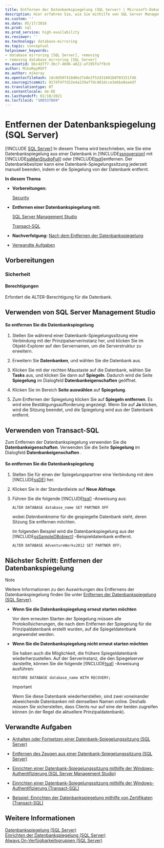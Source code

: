```yaml
---
title: Entfernen der Datenbankspiegelung (SQL Server) | Microsoft-Dokumentation
description: Hier erfahren Sie, wie Sie mithilfe von SQL Server Management Studio oder Transact-SQL in SQL Server eine Datenbankspiegelung von einer Datenbank entfernen.
ms.custom: ''
ms.date: 05/17/2016
ms.prod: sql
ms.prod_service: high-availability
ms.reviewer: ''
ms.technology: database-mirroring
ms.topic: conceptual
helpviewer_keywords:
- database mirroring [SQL Server], removing
- removing database mirroring [SQL Server]
ms.assetid: bbc4d7f7-3bc7-40d6-a822-af195fe7f8c0
author: MikeRayMSFT
ms.author: mikeray
ms.openlocfilehash: 1dc0d50f418d0e27e8e3f52d31601b0703151fd6
ms.sourcegitcommit: 917df4ffd22e4a229af7dc481dcce3ebba0aa4d7
ms.translationtype: HT
ms.contentlocale: de-DE
ms.lasthandoff: 02/10/2021
ms.locfileid: "100337869"
---
```

# <a name="remove-database-mirroring-sql-server"></a>Entfernen der Datenbankspiegelung (SQL Server)
 [!INCLUDE [SQL Server](../../includes/applies-to-version/sqlserver.md)]
  In diesem Thema wird beschrieben, wie Sie eine Datenbankspiegelung aus einer Datenbank in [!INCLUDE[ssnoversion](../../includes/ssnoversion-md.md)] mit [!INCLUDE[ssManStudioFull](../../includes/ssmanstudiofull-md.md)] oder [!INCLUDE[tsql](../../includes/tsql-md.md)]entfernen.  Der Datenbankbesitzer kann eine Datenbank-Spiegelungssitzung jederzeit manuell beenden, indem er die Spiegelung von der Datenbank entfernt.  
  
 **In diesem Thema**  
  
-   **Vorbereitungen:**  
  
     [Security](#Security)  
  
-   **Entfernen einer Datenbankspiegelung mit:**  
  
     [SQL Server Management Studio](#SSMSProcedure)  
  
     [Transact-SQL](#TsqlProcedure)  
  
-   **Nachverfolgung:**  [Nach dem Entfernen der Datenbankspiegelung](#FollowUp)  
  
-   [Verwandte Aufgaben](#RelatedTasks)  
  
##  <a name="before-you-begin"></a><a name="BeforeYouBegin"></a> Vorbereitungen  
  
###  <a name="security"></a><a name="Security"></a> Sicherheit  
  
####  <a name="permissions"></a><a name="Permissions"></a> Berechtigungen  
 Erfordert die ALTER-Berechtigung für die Datenbank.  
  
##  <a name="using-sql-server-management-studio"></a><a name="SSMSProcedure"></a> Verwenden von SQL Server Management Studio  
  
#### <a name="to-remove-database-mirroring"></a>So entfernen Sie die Datenbankspiegelung  
  
1.  Stellen Sie während einer Datenbank-Spiegelungssitzung eine Verbindung mit der Prinzipalserverinstanz her, und klicken Sie im Objekt-Explorer auf den Servernamen, um die Serverstruktur zu erweitern.  
  
2.  Erweitern Sie **Datenbanken**, und wählen Sie die Datenbank aus.  
  
3.  Klicken Sie mit der rechten Maustaste auf die Datenbank, wählen Sie **Tasks** aus, und klicken Sie dann auf **Spiegeln**. Dadurch wird die Seite **Spiegelung** im Dialogfeld **Datenbankeigenschaften** geöffnet.  
  
4.  Klicken Sie im Bereich **Seite auswählen** auf **Spiegelung**.  
  
5.  Zum Entfernen der Spiegelung klicken Sie auf **Spiegeln entfernen**. Es wird eine Bestätigungsaufforderung angezeigt. Wenn Sie auf **Ja** klicken, wird die Sitzung beendet, und die Spiegelung wird aus der Datenbank entfernt.  
  
##  <a name="using-transact-sql"></a><a name="TsqlProcedure"></a> Verwenden von Transact-SQL  
 Zum Entfernen der Datenbankspiegelung verwenden Sie die **Datenbankeigenschaften**. Verwenden Sie die Seite **Spiegelung** im Dialogfeld **Datenbankeigenschaften** .  
  
#### <a name="to-remove-database-mirroring"></a>So entfernen Sie die Datenbankspiegelung  
  
1.  Stellen Sie für einen der Spiegelungspartner eine Verbindung mit dem [!INCLUDE[ssDE](../../includes/ssde-md.md)] her.  
  
2.  Klicken Sie in der Standardleiste auf **Neue Abfrage**.  
  
3.  Führen Sie die folgende [!INCLUDE[tsql](../../includes/tsql-md.md)] -Anweisung aus:  
  
    ```  
    ALTER DATABASE database_name SET PARTNER OFF  
    ```  
  
     wobei *Datenbankname* für die gespiegelte Datenbank steht, deren Sitzung Sie entfernen möchten.  
  
     Im folgenden Beispiel wird die Datenbankspiegelung aus der [!INCLUDE[ssSampleDBobject](../../includes/sssampledbobject-md.md)] -Beispieldatenbank entfernt.  
  
    ```  
    ALTER DATABASE AdventureWorks2012 SET PARTNER OFF;  
    ```  
  
##  <a name="follow-up-removing-database-mirroring"></a><a name="FollowUp"></a>Nächster Schritt: Entfernen der Datenbankspiegelung  
  
> [!NOTE]  
>  Weitere Informationen zu den Auswirkungen des Entfernens der Datenbankspiegelung finden Sie unter [Entfernen der Datenbankspiegelung &#40;SQL Server&#41;](../../database-engine/database-mirroring/removing-database-mirroring-sql-server.md).  
  
-   **Wenn Sie die Datenbankspiegelung erneut starten möchten**  
  
     Vor dem erneuten Starten der Spiegelung müssen alle Protokollsicherungen, die nach dem Entfernen der Spiegelung für die Prinzipaldatenbank erstellt wurden, auf die Spiegeldatenbank angewendet werden.  
  
-   **Wenn Sie die Datenbankspiegelung nicht erneut starten möchten**  
  
     Sie haben auch die Möglichkeit, die frühere Spiegeldatenbank wiederherzustellen. Auf der Serverinstanz, die den Spiegelserver darstellte, können Sie die folgende [!INCLUDE[tsql](../../includes/tsql-md.md)] -Anweisung ausführen:  
  
    ```  
    RESTORE DATABASE database_name WITH RECOVERY;  
    ```  
  
    > [!IMPORTANT]  
    >  Wenn Sie diese Datenbank wiederherstellen, sind zwei voneinander abweichende Datenbanken mit demselben Namen online. Deshalb müssen Sie sicherstellen, dass Clients nur auf eine der beiden zugreifen können (in der Regel die aktuellere Prinzipaldatenbank).  
  
##  <a name="related-tasks"></a><a name="RelatedTasks"></a> Verwandte Aufgaben  
  
-   [Anhalten oder Fortsetzen einer Datenbank-Spiegelungssitzung &#40;SQL Server&#41;](../../database-engine/database-mirroring/pause-or-resume-a-database-mirroring-session-sql-server.md)  
  
-   [Entfernen des Zeugen aus einer Datenbank-Spiegelungssitzung &#40;SQL Server&#41;](../../database-engine/database-mirroring/remove-the-witness-from-a-database-mirroring-session-sql-server.md)  
  
-   [Einrichten einer Datenbank-Spiegelungssitzung mithilfe der Windows-Authentifizierung &#40;SQL Server Management Studio&#41;](../../database-engine/database-mirroring/establish-database-mirroring-session-windows-authentication.md)  
  
-   [Einrichten einer Datenbank-Spiegelungssitzung mithilfe der Windows-Authentifizierung &#40;Transact-SQL&#41;](../../database-engine/database-mirroring/database-mirroring-establish-session-windows-authentication.md)  
  
-   [Beispiel: Einrichten der Datenbankspiegelung mithilfe von Zertifikaten &#40;Transact-SQL&#41;](../../database-engine/database-mirroring/example-setting-up-database-mirroring-using-certificates-transact-sql.md)  
  
## <a name="see-also"></a>Weitere Informationen  
 [Datenbankspiegelung &#40;SQL Server&#41;](../../database-engine/database-mirroring/database-mirroring-sql-server.md)   
 [Einrichten der Datenbankspiegelung &#40;SQL Server&#41;](../../database-engine/database-mirroring/setting-up-database-mirroring-sql-server.md)   
 [Always On-Verfügbarkeitsgruppen &#40;SQL Server&#41;](../../database-engine/availability-groups/windows/always-on-availability-groups-sql-server.md)  
  
  
